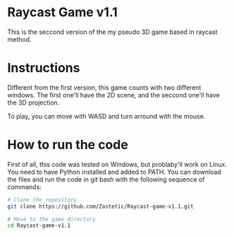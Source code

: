 # Raycast Game v1.1
This is the seccond version of the my pseudo 3D game based in raycast method.

# Instructions
Different from the first version, this game counts with two different windows. The first one'll have the 2D scene, and the seccond one'll have the 3D projection.

To play, you can move with WASD and turn arround with the mouse.

# How to run the code
First of all, this code was tested on Windows, but problaby'll work on Linux.
You need to have Python installed and added to PATH.
You can download the files and run the code in git bash with the following sequence of commands:

```bash
# Clone the repository
git clone https://github.com/Zastetic/Raycast-game-v1.1.git

# Move to the game directory
cd Raycast-game-v1.1


